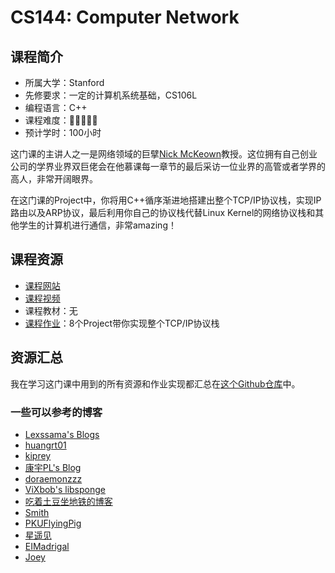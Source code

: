 # CS144: Computer Network
## 课程简介
- 所属大学：Stanford
- 先修要求：一定的计算机系统基础，CS106L
- 编程语言：C++
- 课程难度：🌟🌟🌟🌟🌟
- 预计学时：100小时

这门课的主讲人之一是网络领域的巨擘[Nick McKeown](http://yuba.stanford.edu/~nickm/index.html)教授。这位拥有自己创业公司的学界业界双巨佬会在他慕课每一章节的最后采访一位业界的高管或者学界的高人，非常开阔眼界。

在这门课的Project中，你将用C++循序渐进地搭建出整个TCP/IP协议栈，实现IP路由以及ARP协议，最后利用你自己的协议栈代替Linux Kernel的网络协议栈和其他学生的计算机进行通信，非常amazing！

## 课程资源
- [课程网站](https://cs144.github.io/)
- [课程视频](https://www.youtube.com/watch?v=r2WZNaFyrbQ&list=PL6RdenZrxrw9inR-IJv-erlOKRHjymxMN)
- 课程教材：无
- [课程作业](https://cs144.github.io/)：8个Project带你实现整个TCP/IP协议栈

## 资源汇总
我在学习这门课中用到的所有资源和作业实现都汇总在[这个Github仓库](https://github.com/PKUFlyingPig/CS144-Computer-Network)中。

### 一些可以参考的博客
- [Lexssama's Blogs](https://lexssama.github.io/tags/CS144/)
- [huangrt01](https://github.com/huangrt01/CS-Notes/blob/master/Notes/Output/Computer-Networking-Lab-CS144-Stanford.md)
- [kiprey](https://kiprey.github.io/tags/CS144/)
- [康宇PL's Blog](https://www.cnblogs.com/kangyupl/p/stanford_cs144_labs.html)
- [doraemonzzz](http://doraemonzzz.com/tags/CS144/)
- [ViXbob's libsponge](https://vixbob.moe/25.html)
- [吃着土豆坐地铁的博客](https://www.epis2048.net/categories/Code/Stanford-CS144/)
- [Smith](https://www.inlighting.org/archives/2021-cs144-notes/#Lab-4-the-TCP-connection)
- [PKUFlyingPig](https://github.com/PKUFlyingPig/CS144-Computer-Network)
- [星遥见](https://www.cnblogs.com/weijunji/tag/CS144/)
- [EIMadrigal](https://www.cnblogs.com/EIMadrigal/p/15500472.html)
- [Joey](http://yuzijun.life/2021-02/CS144)